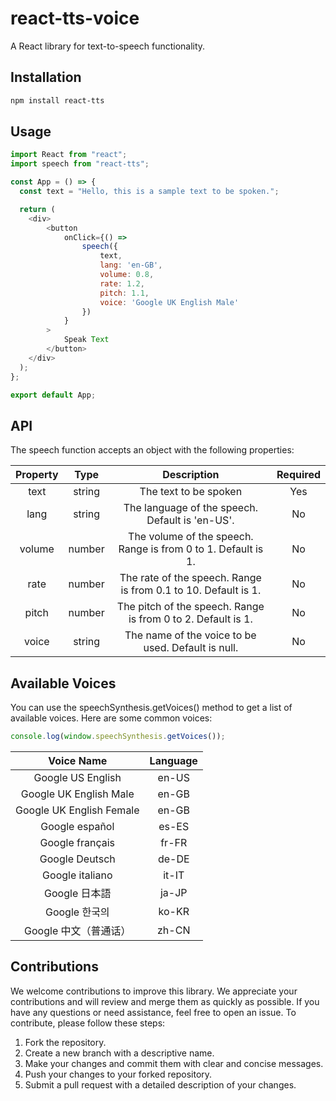 # react-tts-voice

A React library for text-to-speech functionality.

## Installation

```bash
npm install react-tts
```

## Usage
```js
import React from "react";
import speech from "react-tts";

const App = () => {
  const text = "Hello, this is a sample text to be spoken.";

  return (
    <div>
        <button
            onClick={() =>
                speech({
                    text,
                    lang: 'en-GB',
                    volume: 0.8,
                    rate: 1.2,
                    pitch: 1.1,
                    voice: 'Google UK English Male'
                })
            }
        >
            Speak Text
        </button>
    </div>
  );
};

export default App;

```

## API
The speech function accepts an object with the following properties:

| Property |  Type  |                           Description                          | Required |
|:--------:|:------:|:--------------------------------------------------------------:|:--------:|
| text     | string | The text to be spoken                                          | Yes      |
| lang     | string | The language of the speech. Default is 'en-US'.                | No       |
| volume   | number | The volume of the speech. Range is from 0 to 1. Default is 1.  | No       |
| rate     | number | The rate of the speech. Range is from 0.1 to 10. Default is 1. | No       |
| pitch    | number | The pitch of the speech. Range is from 0 to 2. Default is 1.   | No       |
| voice    | string | The name of the voice to be used. Default is null.             | No       |

## Available Voices
You can use the speechSynthesis.getVoices() method to get a list of available voices. Here are some common voices:

```js
console.log(window.speechSynthesis.getVoices());
```
|        Voice Name        | Language |
|:------------------------:|:--------:|
| Google US English        | en-US    |
| Google UK English Male   | en-GB    |
| Google UK English Female | en-GB    |
| Google español           | es-ES    |
| Google français          | fr-FR    |
| Google Deutsch           | de-DE    |
| Google italiano          | it-IT    |
| Google 日本語            | ja-JP    |
| Google 한국의            | ko-KR    |
| Google 中文（普通话）    | zh-CN    |

## Contributions
We welcome contributions to improve this library. We appreciate your contributions and will review and merge them as quickly as possible. If you have any questions or need assistance, feel free to open an issue. To contribute, please follow these steps:

1. Fork the repository.
2. Create a new branch with a descriptive name.
3. Make your changes and commit them with clear and concise messages.
4. Push your changes to your forked repository.
5. Submit a pull request with a detailed description of your changes.

